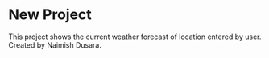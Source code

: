 # New Project

This project shows the current weather forecast of location entered by user.
Created by Naimish Dusara.
